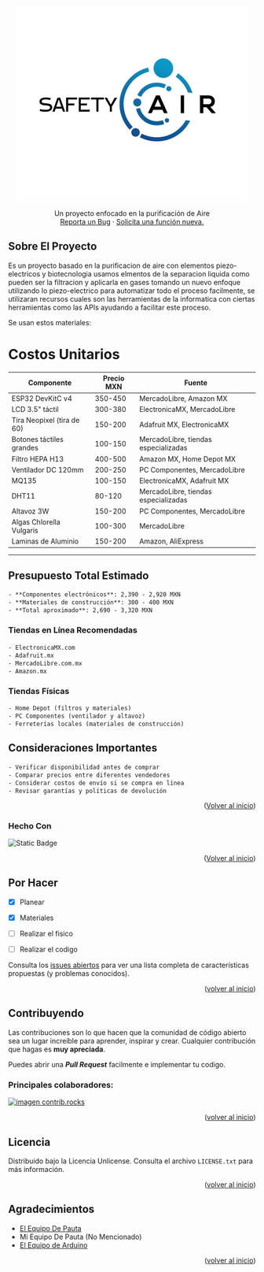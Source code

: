 <!-- Mejorada la compatibilidad del enlace "Volver al inicio": Ver: https://github.com/othneildrew/Best-README-Template/pull/73 -->
<a id="readme-top"></a>
<!--
*** ¡Gracias por revisar el Best-README-Template! Si tienes una sugerencia
*** que lo haga aún mejor, por favor fork el repositorio y crea un pull request
*** o simplemente abre un issue con la etiqueta "enhancement".
*** ¡No olvides darle una estrella al proyecto!
*** ¡Gracias nuevamente! Ahora, ve y crea algo INCREÍBLE! :D
-->



<!-- ESCUDOS DEL PROYECTO -->
<!--
*** Estoy usando enlaces de estilo "referencia" en markdown para mayor legibilidad.
*** Los enlaces de referencia se encierran entre corchetes [ ] en lugar de paréntesis ( ).
*** Consulta la parte inferior de este documento para la declaración de las variables de referencia
*** para contributors-url, forks-url, etc. Esta es una sintaxis opcional y concisa que puedes usar.
*** https://www.markdownguide.org/basic-syntax/#reference-style-links
-->



<!-- LOGO DEL PROYECTO -->
<br />
<div align="center">
  <a href="https://github.com/othneildrew/Best-README-Template">
    <img src="images/Post de Facebook Logo Vibras simple amarillo.png" alt="Logo" width="470" height="394">
  </a>
  <p align="center">
    Un proyecto enfocado en la purificación de Aire
    <br />
    <a href="https://github.com/Mtt1-dev/SafetyAir/issues/new?labels=bug&template=bug-report---.md">Reporta un Bug</a>
    &middot;
    <a href="https://github.com/Mtt1-dev/SafetyAir/issues/new?labels=enhancement&template=feature-request---.md">Solicita una función nueva.</a>
  </p>
</div>

<!-- SOBRE EL PROYECTO -->
## Sobre El Proyecto

Es un proyecto basado en la purificacion de aire con elementos piezo-electricos y biotecnologia usamos elmentos de la separacion liquida como pueden ser la filtracion y aplicarla en gases tomando un nuevo enfoque utilizando lo piezo-electrico para automatizar todo el proceso facilmente, se utilizaran recursos cuales son las herramientas de la informatica con ciertas herramientas como las APIs ayudando a facilitar este proceso.

Se usan estos materiales:

 # Costos Unitarios

| Componente                     | Precio MXN       | Fuente                        |
|---------------------------------|------------------|-------------------------------|
| ESP32 DevKitC v4                | 350-450          | MercadoLibre, Amazon MX        |
| LCD 3.5" táctil                 | 300-380          | ElectronicaMX, MercadoLibre    |
| Tira Neopixel (tira de 60)      | 150-200          | Adafruit MX, ElectronicaMX     |
| Botones táctiles grandes        | 100-150          | MercadoLibre, tiendas especializadas |
| Filtro HEPA H13                 | 400-500          | Amazon MX, Home Depot MX       |
| Ventilador DC 120mm             | 200-250          | PC Componentes, MercadoLibre   |
| MQ135                           | 100-150          | ElectronicaMX, Adafruit MX     |
| DHT11                           | 80-120           | MercadoLibre, tiendas especializadas |
| Altavoz 3W                      | 150-200          | PC Componentes, MercadoLibre   |
| Algas Chlorella Vulgaris        | 100-300          | MercadoLibre                   |
| Laminas de Aluminio             | 150-200          | Amazon, AliExpress             |
---------------------------------------------------------------------------------------
  ## Presupuesto Total Estimado
    - **Componentes electrónicos**: 2,390 - 2,920 MXN
    - **Materiales de construcción**: 300 - 400 MXN
    - **Total aproximado**: 2,690 - 3,320 MXN

  ### Tiendas en Línea Recomendadas
    - ElectronicaMX.com
    - Adafruit.mx
    - MercadoLibre.com.mx
    - Amazon.mx

  ### Tiendas Físicas
    - Home Depot (filtros y materiales)
    - PC Componentes (ventilador y altavoz)
    - Ferreterías locales (materiales de construcción)

  ## Consideraciones Importantes
    - Verificar disponibilidad antes de comprar
    - Comparar precios entre diferentes vendedores
    - Considerar costos de envío si se compra en línea
    - Revisar garantías y políticas de devolución


<p align="right">(<a href="#readme-top">Volver al inicio</a>)</p>

### Hecho Con

![Static Badge](https://img.shields.io/badge/Ardu-ino-teal?style=for-the-badge&logo=arduino&labelColor=%2300b1fc)


<p align="right">(<a href="#readme-top">Volver al inicio</a>)</p>
<!-- ROADMAP -->

## Por Hacer

  - [x] Planear
  - [x] Materiales
  - [ ] Realizar el fisico
  - [ ] Realizar el codigo


Consulta los [issues abiertos](https://github.com/Mtt1-dev/SafetyAir/issues) para ver una lista completa de características propuestas (y problemas conocidos).

<p align="right">(<a href="#readme-top">volver al inicio</a>)</p>

<!-- CONTRIBUCIÓN -->
## Contribuyendo

Las contribuciones son lo que hacen que la comunidad de código abierto sea un lugar increíble para aprender, inspirar y crear. Cualquier contribución que hagas es **muy apreciada**.

Puedes abrir una ***Pull Request*** facilmente e implementar tu codigo.

### Principales colaboradores:

<a href="https://github.com/Mtt1-dev/graphs/contributors">
  <img src="https://contrib.rocks/image?repo=Mtt1-dev/SafetyAir" alt="imagen contrib.rocks" />
</a>

<p align="right">(<a href="#readme-top">volver al inicio</a>)</p>

<!-- LICENCIA -->
## Licencia

Distribuido bajo la Licencia Unlicense. Consulta el archivo `LICENSE.txt` para más información.

<p align="right">(<a href="#readme-top">volver al inicio</a>)</p>

<!-- AGRADECIMIENTOS -->
## Agradecimientos

* [El Equipo De Pauta](https://www.pauta.org.mx/en/)
* Mi Equipo De Pauta (No Mencionado)
* [El Equipo de Arduino](https://www.arduino.cc/)

<p align="right">(<a href="#readme-top">volver al inicio</a>)</p>

